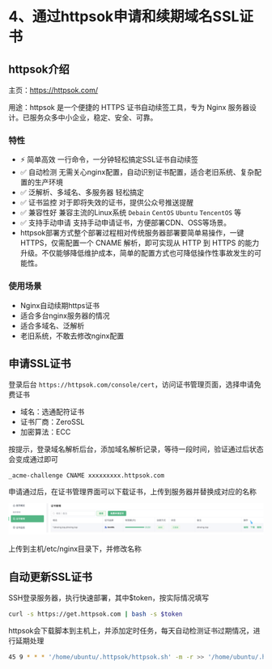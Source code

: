 # 4、通过httpsok申请和续期域名SSL证书

## httpsok介绍

主页：https://httpsok.com/

用途：httpsok 是一个便捷的 HTTPS 证书自动续签工具，专为 Nginx 服务器设计。已服务众多中小企业，稳定、安全、可靠。

### 特性

- ⚡️ 简单高效 一行命令，一分钟轻松搞定SSL证书自动续签
- ✅ 自动检测 无需关心nginx配置，自动识别证书配置，适合老旧系统、复杂配置的生产环境
- ✅ 泛解析、多域名、多服务器 轻松搞定
- ✅ 证书监控 对于即将失效的证书，提供公众号推送提醒
- ✅ 兼容性好 兼容主流的Linux系统 `Debain` `CentOS` `Ubuntu` `TencentOS` 等
- ✅ 支持手动申请 支持手动申请证书，方便部署CDN、OSS等场景。
- httpsok部署方式整个部署过程相对传统服务器部署要简单易操作，一键HTTPS，仅需配置一个 CNAME 解析，即可实现从 HTTP 到 HTTPS 的能力升级。不仅能够降低维护成本，简单的配置方式也可降低操作性事故发生的可能性。

### 使用场景

- Nginx自动续期https证书
- 适合多台nginx服务器的情况
- 适合多域名、泛解析
- 老旧系统，不敢去修改nginx配置

## 申请SSL证书

登录后台 `https://httpsok.com/console/cert`，访问证书管理页面，选择申请免费证书


- 域名：选通配符证书
- 证书厂商：ZeroSSL
- 加密算法：ECC

按提示，登录域名解析后台，添加域名解析记录，等待一段时间，验证通过后状态会变成通过即可

```Plain
_acme-challenge CNAME xxxxxxxxx.httpsok.com
```

申请通过后，在证书管理界面可以下载证书，上传到服务器并替换成对应的名称

![image-20240430221221731](assets/image-20240430221221731.png)

上传到主机/etc/nginx目录下，并修改名称

## 自动更新SSL证书

SSH登录服务器，执行快速部署，其中$token，按实际情况填写

```Bash
curl -s https://get.httpsok.com | bash -s $token
```

httpsok会下载脚本到主机上，并添加定时任务，每天自动检测证书过期情况，进行延期处理

```Bash
45 9 * * * '/home/ubuntu/.httpsok/httpsok.sh' -m -r >> '/home/ubuntu/.httpsok/httpsok.log' 2>&1
```